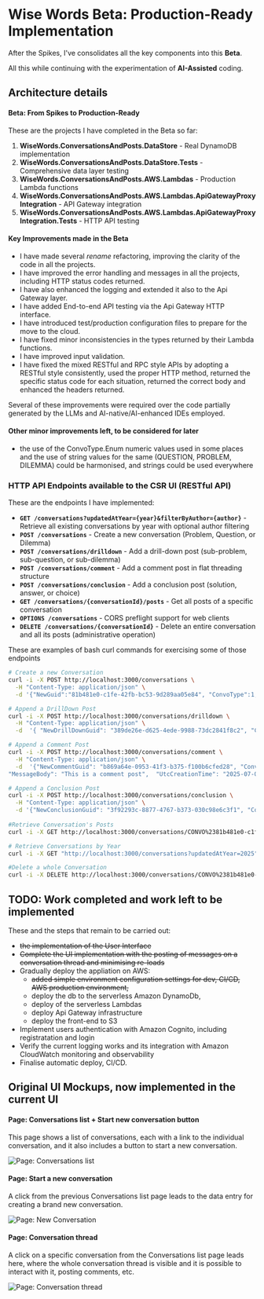 # Wise Words Beta: Production-Ready Implementation

After the Spikes, I've consolidates all the key components into this **Beta**. 

 All this while continuing with the experimentation of **AI-Assisted** coding.

## Architecture details

#### Beta: From Spikes to Production-Ready 

These are the projects I have completed in the Beta so far:
1. **WiseWords.ConversationsAndPosts.DataStore** - Real DynamoDB implementation
2. **WiseWords.ConversationsAndPosts.DataStore.Tests** - Comprehensive data layer testing
3. **WiseWords.ConversationsAndPosts.AWS.Lambdas** - Production Lambda functions
4. **WiseWords.ConversationsAndPosts.AWS.Lambdas.ApiGatewayProxyIntegration** - API Gateway integration
5. **WiseWords.ConversationsAndPosts.AWS.Lambdas.ApiGatewayProxyIntegration.Tests** - HTTP API testing

#### Key Improvements made in the Beta

- I have made several *rename* refactoring, improving the clarity of the code in all the projects.
- I have improved the error handling and messages in all the projects, including HTTP status codes returned.
- I have also enhanced the logging and extended it also to the Api Gateway layer.
- I have added End-to-end API testing via the  Api Gateway HTTP interface.
- I have introduced test/production configuration files to prepare for the move to the cloud.
- I have fixed minor inconsistencies in the types returned by their Lambda functions.
- I have improved input validation.
- I have fixed the mixed RESTful and RPC style APIs by adopting a RESTful style consistently, used the proper HTTP method, returned the specific status code for each situation, returned the correct body and enhanced the headers returned.

Several of these improvements were required over the code partially generated by the LLMs and AI-native/AI-enhanced IDEs employed.


#### Other minor improvements left, to be considered for later
- the use of the ConvoType.Enum numeric values used in some places and the use of string values for the same (QUESTION, PROBLEM, DILEMMA) could be harmonised, and strings could be used everywhere

### HTTP API Endpoints available to the CSR UI (RESTful API)

These are the endpoints I have implemented: 

- **`GET /conversations?updatedAtYear={year}&filterByAuthor={author}`** - Retrieve all existing conversations by year with optional author filtering
- **`POST /conversations`** - Create a new conversation (Problem, Question, or Dilemma)
- **`POST /conversations/drilldown`** - Add a drill-down post (sub-problem, sub-question, or sub-dilemma)
- **`POST /conversations/comment`** - Add a comment post in flat threading structure
- **`POST /conversations/conclusion`** - Add a conclusion post (solution, answer, or choice)
- **`GET /conversations/{conversationId}/posts`** - Get all posts of a specific conversation
- **`OPTIONS /conversations`** - CORS preflight support for web clients
- **`DELETE /conversations/{conversationId}`** - Delete an entire conversation and all its posts (administrative operation)

These are examples of  bash curl commands for exercising some of those endpoints
```bash
# Create a new Conversation
curl -i -X POST http://localhost:3000/conversations \
  -H "Content-Type: application/json" \
  -d '{"NewGuid":"81b481e0-c1fe-42fb-bc53-9d289aa05e84", "ConvoType":1, "Title":"Hello Title", "MessageBody":"Message body Hi", "Author":"MikeG", "UtcCreationTime":"2025-07-03T12:00:00Z"}'

# Append a DrillDown Post
curl -i -X POST http://localhost:3000/conversations/drilldown \
  -H "Content-Type: application/json" \
  -d  '{ "NewDrillDownGuid": "389de26e-d625-4ede-9988-73dc2841f8c2", "ConversationPK": "CONVO#81b481e0-c1fe-42fb-bc53-9d289aa05e84", "ParentPostSK": "", "Author": "HttpTestUser",  "MessageBody": "This is a drill-down post", "UtcCreationTime": "2025-07-09T10:39:03Z"}'

# Append a Comment Post
curl -i -X POST http://localhost:3000/conversations/comment \
  -H "Content-Type: application/json" \
  -d  '{"NewCommentGuid": "b869a64e-0953-41f3-b375-f100b6cfed28", "ConversationPK": "CONVO#81b481e0-c1fe-42fb-bc53-9d289aa05e84", "ParentPostSK": "", "Author": "HttpTestUser",      
"MessageBody": "This is a comment post",  "UtcCreationTime": "2025-07-09T10:44:32Z"}'

# Append a Conclusion Post
curl -i -X POST http://localhost:3000/conversations/conclusion \
  -H "Content-Type: application/json" \
  -d '{"NewConclusionGuid": "3f92293c-8877-4767-b373-030c98e6c3f1", "ConversationPK": "CONVO#81b481e0-c1fe-42fb-bc53-9d289aa05e84", "ParentPostSK": "", "Author": "HttpTestUser", "MessageBody": "This is a conclusion post", "UtcCreationTime": "2025-07-09T10:48:23Z"}'
    
#Retrieve Conversation's Posts
curl -i -X GET http://localhost:3000/conversations/CONVO%2381b481e0-c1fe-42fb-bc53-9d289aa05e84/posts 

# Retrieve Conversations by Year
curl -i -X GET "http://localhost:3000/conversations?updatedAtYear=2025"

#Delete a whole Conversation
curl -i -X DELETE http://localhost:3000/conversations/CONVO%2381b481e0-c1fe-42fb-bc53-9d289aa05e84
```

## TODO: Work completed and work left to be implemented

These and the steps that remain to be carried out: 
- ~~the implementation of the User Interface~~
- ~~Complete the UI implementation with the posting of messages on a conversation thread and minimising re-loads~~  
- Gradually deploy the appliation on AWS:
  - ~~added simple environment configuration settings for dev, CI/CD, AWS production environment,~~ 
  - deploy the db to the serverless Amazon DynamoDb, 
  - deploy of the serverless Lambdas 
  - deploy Api Gateway infrastructure
  - deploy the front-end to S3 
- Implement users authentication with Amazon Cognito, including registratation and login 
- Verify the current logging works and its integration with Amazon CloudWatch monitoring and observability
- Finalise automatic deploy, CI/CD.

## Original UI Mockups, now implemented in the current UI

#### Page: Conversations list + Start new conversation button

This page shows a list of conversations, each with a link to the individual conversation, and it also includes a button to start a new conversation.

![Page: Conversations list](Readme-Conversations.png)

#### Page: Start a new conversation

A click from the previous Conversations list page leads to the data entry for creating a brand new conversation.

![Page: New Conversation](Readme-NewConversation.png)

#### Page: Conversation thread
A click on a specific conversation from the Conversations list page leads here, where the whole conversation thread is visible and it is possible to interact with it, posting comments, etc.

![Page: Conversation thread](Readme-ConversationThread.png)
